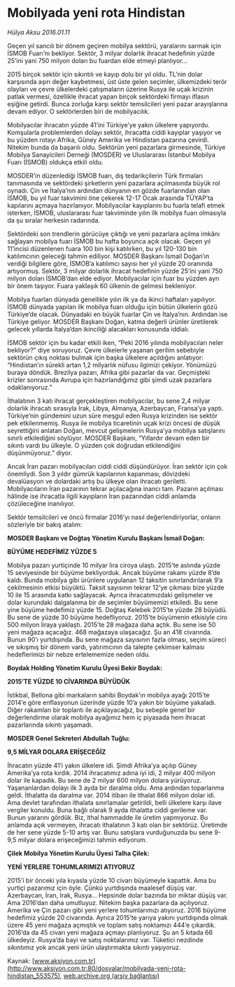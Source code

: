 # Mobilyada yeni rota Hindistan

*Hülya Aksu 2016.01.11*

<div class="pNewsDetailMainContent ctx_content" itemprop="articleBody">
 <p>
  Geçen yıl sancılı bir dönem geçiren mobilya sektörü, yaralarını sarmak için İSMOB Fuarı’nı bekliyor. Sektör, 3 milyar dolarlık ihracat hedefinin yüzde 25’ini yani 750 milyon doları bu fuardan elde etmeyi planlıyor...
 </p>
 <p>
  2015 birçok sektör için sıkıntılı ve kayıp dolu bir yıl oldu. TL’nin dolar karşısında aşırı değer kaybetmesi, üst üste gelen seçimler, ülkemizdeki terör olayları ve çevre ülkelerdeki çatışmaların üzerine Rusya ile uçak krizinin patlak vermesi, özellikle ihracat yapan birçok sektördeki firmayı iflasın eşiğine getirdi. Bunca zorluğa karşı sektör temsilcileri yeni pazar arayışlarına devam ediyor. O sektörlerden biri de mobilyacılık.
 </p>
 <p>
  Mobilyacılar ihracatın yüzde 41’ini Türkiye’ye yakın ülkelere yapıyordu. Komşularla problemlerden dolayı sektör, ihracatta ciddi kayıplar yaşıyor ve bu yüzden rotayı Afrika, Güney Amerika ve Hindistan pazarına çevirdi. Nitekim bunda da başarılı oldu. Sektörün yeni pazarlara girmesinde, Türkiye Mobilya Sanayicileri Derneği (MOSDER) ve Uluslararası İstanbul Mobilya Fuarı (İSMOB) oldukça etkili oldu.
 </p>
 <p>
  MOSDER’in düzenlediği İSMOB fuarı, dış tedarikçilerin Türk firmaları tanımasında ve sektördeki şirketlerin yeni pazarlara açılmasında büyük rol oynadı. Çin ve İtalya’nın ardından dünyanın en gözde fuarlarından olan İSMOB, bu yıl fuar takvimini öne çekerek 12-17 Ocak arasında TÜYAP’ta kapılarını açmaya hazırlanıyor. Mobilyacılar kayıplarını bu fuarla telafi etmek isterken, İSMOB, uluslararası fuar takviminde yılın ilk mobilya fuarı olmasıyla da şu sıralar herkesin radarında.
 </p>
 <p>
  Sektördeki son trendlerin görücüye çıktığı ve yeni pazarlara açılma imkânı sağlayan mobilya fuarı İSMOB bu hafta boyunca açık olacak. Geçen yıl 11’incisi düzenlenen fuara 100 bin kişi katılırken, bu yıl 120-130 bin katılımcının geleceği tahmin ediliyor. MOSDER Başkanı İsmail Doğan’ın verdiği bilgilere göre, İSMOB’a katılımcı sayısı her yıl yüzde 20 oranında artıyormuş. Sektör, 3 milyar dolarlık ihracat hedefinin yüzde 25’ini yani 750 milyon doları İSMOB’dan elde ediyor. Mobilyacılar için fuar bu yüzden ayrı bir önem taşıyor. Fuara yaklaşık 60 ülkenin de gelmesi bekleniyor.
 </p>
 <p>
  Mobilya fuarları dünyada genellikle yılın ilk ya da ikinci haftaları yapılıyor. İSMOB dünyada yapılan ilk mobilya fuarı olduğu için bütün ülkelerin gözü Türkiye’de olacak. Dünyadaki en büyük fuarlar Çin ve İtalya’nın. Ardından ise Türkiye geliyor. MOSDER Başkanı Doğan, katma değerli ürünler üretilerek gelecek yıllarda İtalya’dan ikinciliği alacakları konusunda iddialı.
 </p>
 <p>
  İSMOB sektör için bu kadar etkili iken, “Peki 2016 yılında mobilyacıları neler bekliyor?” diye soruyoruz. Çevre ülkelerle yaşanan gerilim sebebiyle sektörün çıkış noktası bulmak için başka ülkelere açıldığını anlatıyor: “Hindistan’ın sürekli artan 1,2 milyarlık nüfusu ilgimizi çekiyor. Yönümüzü buraya döndük. Brezilya pazarı, Afrika gibi pazarlar da var. Geçmişteki krizler sonrasında Avrupa için hazırlandığımız gibi şimdi uzak pazarlara odaklanıyoruz.”
 </p>
 <p>
  İthalatının 3 katı ihracat gerçekleştiren mobilyacılar, bu sene 2,4 milyar dolarlık ihracatı sırasıyla Irak, Libya, Almanya, Azerbaycan, Fransa’ya yaptı. Türkiye’nin gündemini uzun süre meşgul eden Rusya krizinden ise sektör pek etkilenmemiş. Rusya ile mobilya ticaretinin uçak krizi öncesi de düşük seyrettiğini anlatan Doğan, mevcut gelişmelerin Rusya’ya mobilya satışlarını sınırlı etkilediğini söylüyor. MOSDER Başkanı, “Yıllardır devam eden bir sıkıntı vardı bu ülkeyle. O yüzden çok doğrudan etkilendiğini düşünmüyoruz.” diyor.
 </p>
 <p>
  Ancak İran pazarı mobilyacıları ciddi ciddi düşündürüyor. İran sektör için çok önemliydi. Son 3 yıldır gümrük kapılarının kapanması, dövizdeki devalüasyon ve dolardaki artış bu ülkeye olan ihracatı geriletti. Mobilyacıların İran pazarının tekrar açılacağına inancı tam. Pazarın açılması hâlinde ise ihracatla ilgili kayıpların İran pazarından ciddi anlamda çözüleceğine inanılıyor.
 </p>
 <p>
  Sektör temsilcileri ve öncü firmalar 2016’yı nasıl değerlendiriyorlar, onların sözleriyle bir bakış atalım:
 </p>
 <p>
  <strong>
   MOSDER Başkanı ve Doğtaş Yönetim Kurulu Başkanı İsmail Doğan:
  </strong>
 </p>
 <p>
  <strong>
   BÜYÜME HEDEFİMİZ YÜZDE 5
  </strong>
 </p>
 <p>
  Mobilya pazarı yurtiçinde 10 milyar lira ciroya ulaştı. 2015’te aslında yüzde 15 seviyesinde bir büyüme bekliyorduk. Ancak büyüme rakamı yüzde 8’de kaldı. Bunda mobilya gibi ürünlere uygulanan 12 taksitin sınırlandırılarak 9’a çekilmesinin etkisi büyüktü. Taksit sayısının tekrar 12’ye çıkması bize yüzde 10 ile 15 arasında katkı sağlayacak. Ayrıca ihracatımızdaki gelişmeler ve dolar kurundaki dalgalanma bir de seçimler büyümemizi etkiledi. Bu sene yine büyüme hedefimiz yüzde 15. Doğtaş Kelebek 2015’te yüzde 28 büyüdü. Bu sene de yüzde 30 büyüme hedefliyoruz. 2015’te büyümenin etkisiyle ciro 500 milyon liraya yaklaştı. 2015’te 28 mağaza daha açtık. Bu sene ise 50 yeni mağaza açacağız. 468 mağazaya ulaşacağız. Şu an 418 civarında. Bunun 90’ı yurtdışında. Bu sene mağaza sayısının fazla olması, seçim süreci ve sıkışmış bir dönem vardı, yatırımcının da talepte çekimser kalması hedeflerimizi bir nebze ertelememize neden oldu.
 </p>
 <p>
  <strong>
   Boydak Holding Yönetim Kurulu Üyesi Bekir Boydak:
  </strong>
 </p>
 <p>
  <strong>
   2015’TE YÜZDE 10 CİVARINDA BÜYÜDÜK
  </strong>
 </p>
 <p>
  İstikbal, Bellona gibi markaların sahibi Boydak’ın mobilya ayağı 2015’te 2014’e göre enflasyonun üzerinde yüzde 10’a yakın bir büyüme yakaladı. Diğer rakamları bir toplantı ile açıklayacağız, bu sebeple genel bir değerlendirme olarak mobilya ayağımız hem iç piyasada hem ihracat pazarlarında sıkıntı yaşamadı.
 </p>
 <p>
  <strong>
   MOSDER Genel Sekreteri Abdullah Tuğlu:
  </strong>
 </p>
 <p>
  <strong>
   9,5 MİLYAR DOLARA ERİŞECEĞİZ
  </strong>
 </p>
 <p>
  İhracatın yüzde 41’i yakın ülkelere idi. Şimdi Afrika’ya açılıp Güney Amerika’ya rota kırdık. 2014 ihracatımız adına iyi idi, 2 milyar 400 milyon dolar ile kapadık. Bu sene de 2 milyar 600 milyon dolara yürüyoruz. Yaşananlardan dolayı ilk 3 ayda bir daralma oldu. Ama ardından toparlanma geldi. İthalatta da daralma var. 2014 itibarı ile ithalat 866 milyon dolar idi. Ama devlet tarafından ithalata sınırlamalar getirildi, belli ülkelere karşı ilave vergiler konuldu. Buna bağlı olarak 9 ayda ithalatta ciddi gerileme var. Bunun yararını gördük. Biz, ithal hammadde ile üretim yapmıyoruz. Bu anlamda açık vermeyen, ihracatı ithalatının 3 katı olan bir sektörüz. Üretimde de her sene yüzde 5-10 artış var. Bunu satışlara vurduğunuzda bu sene 9-9,5 milyar dolara erişeceğimizi tahmin ediyorum.
 </p>
 <p>
  <strong>
   Çilek Mobilya Yönetim Kurulu Üyesi Talha Çilek:
  </strong>
 </p>
 <p>
  <strong>
   YENİ YERLERE TOHUMLARIMIZI ATIYORUZ
  </strong>
 </p>
 <p>
  2015’i bir önceki yıla kıyasla yüzde 10 civarı büyümeyle kapattık. Ama bu yurtiçi pazarımız için öyle. Çünkü yurtdışında maalesef düşüş var. Azerbaycan, İran, Irak, Rusya... Hepsinde dolar bazında bir miktar düşüş var. Ama 2016’dan daha umutluyuz. Nitekim başka pazarlara da açılıyoruz. Amerika ve Çin pazarı gibi yeni yerlere tohumlarımızı atıyoruz. 2016 büyüme hedefimiz yüzde 20 civarında. Ayrıca 2015’te yarıya yakını yurtdışında olmak üzere 45 yeni mağaza açmıştık ve toplam satış noktamızı 444’e çıkardık. 2016’da da 45 civarı yeni mağaza açmayı planlıyoruz. Şu an 5 kıtada 66 ülkedeyiz. Rusya’da bayi ve satış noktalarımız var. Tüketici nezdinde sıkıntımız yok ancak yeni ürün ulaştırmakta sıkıntı yaşıyoruz.
 </p>
</div>


Kaynak: [www.aksiyon.com.tr](http://www.aksiyon.com.tr:80/dosyalar/mobilyada-yeni-rota-hindistan_553575), [web.archive.org (arşiv bağlantısı)](http://web.archive.org/web/20160115225556/http://www.aksiyon.com.tr:80/dosyalar/mobilyada-yeni-rota-hindistan_553575)
